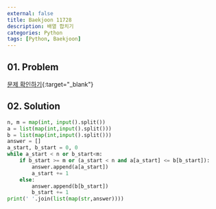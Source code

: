 ```yaml
---
external: false
title: Baekjoon 11728
description: 배열 합치기
categories: Python
tags: [Python, Baekjoon]
---
```


## 01. Problem

[문제 확인하기](https://www.acmicpc.net/problem/11728){:target="_blank"}

## 02. Solution

```Python
n, m = map(int, input().split())
a = list(map(int,input().split()))
b = list(map(int,input().split()))
answer = []
a_start, b_start = 0, 0
while a_start < n or b_start<m:
    if b_start >= m or (a_start < n and a[a_start] <= b[b_start]):
        answer.append(a[a_start])
        a_start += 1
    else:
        answer.append(b[b_start])
        b_start += 1
print(' '.join(list(map(str,answer))))
```
